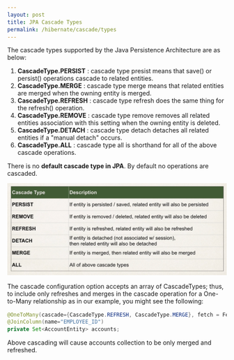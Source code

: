 ```yaml
---
layout: post
title: JPA Cascade Types
permalink: /hibernate/cascade/types
---
```


The cascade types supported by the Java Persistence Architecture are as below:
1.	**CascadeType.PERSIST** : cascade type presist means that save() or persist() operations cascade to related entities.
2.	**CascadeType.MERGE** : cascade type merge means that related entities are merged when the owning entity is merged.
3.	**CascadeType.REFRESH** : cascade type refresh does the same thing for the refresh() operation.
4.	**CascadeType.REMOVE** : cascade type remove removes all related entities association with this setting when the owning entity is deleted.
5.	**CascadeType.DETACH** : cascade type detach detaches all related entities if a "manual detach" occurs.
6.	**CascadeType.ALL** : cascade type all is shorthand for all of the above cascade operations.

There is no **default cascade type in JPA**. By default no operations are cascaded.

![](https://github.com/arpit04tripathi/files-cdn/raw/cdn/hibernate/cascade-types.png)

The cascade configuration option accepts an array of CascadeTypes; thus, to include only refreshes and merges in the cascade operation for a One-to-Many relationship as in our example, you might see the following:
```java
@OneToMany(cascade={CascadeType.REFRESH, CascadeType.MERGE}, fetch = FetchType.LAZY)
@JoinColumn(name="EMPLOYEE_ID")
private Set<AccountEntity> accounts;
```
Above cascading will cause accounts collection to be only merged and refreshed.
